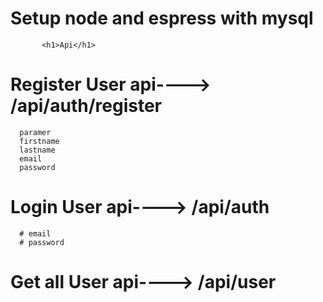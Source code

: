 # Setup node and espress with mysql
           <h1>Api</h1>
 # Register User api----> /api/auth/register
      paramer
      firstname
      lastname
      email
      password
   
 # Login User api----> /api/auth
      # email
      # password
 # Get all User api----> /api/user
  
